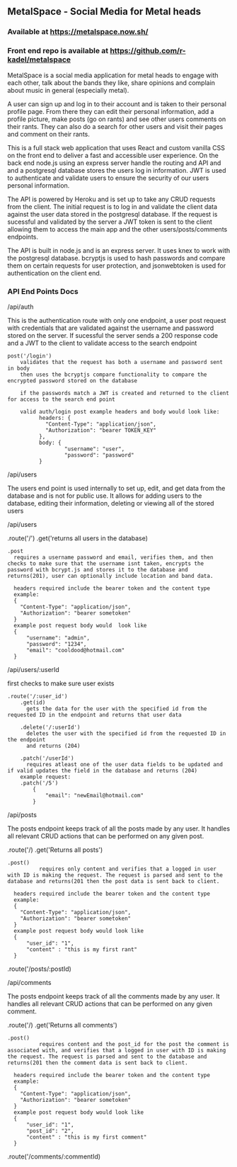 ## MetalSpace - Social Media for Metal heads

### Available at https://metalspace.now.sh/
### Front end repo is available at https://github.com/r-kadel/metalspace


MetalSpace is a social media application for metal heads to engage with each other, talk about the bands they like, share opinions and complain about music in general (especially metal).
<!-- 
![ScreenShot](./screenshots/searchstream_landing.png)
![ScreenShot](./screenshots/searchstream.png)
![ScreenShot](./screenshots/searchstream_search.png) -->

A user can sign up and log in to their account and is taken to their personal profile page. From there they can edit their personal information, add a profile picture, make posts (go on rants) and see other users comments on their rants. They can also do a search for other users and visit their pages and comment on their rants.

This is a full stack web application that uses React and custom vanilla CSS on the front end to deliver a fast and accessible user experience.
On the back end node.js using an express server handle the routing and API and and a postgresql database stores the users log in information. 
JWT is used to authenticate and validate users to ensure the security of our users personal information.

The API is powered by Heroku and is set up to take any CRUD requests from the client. The initial request is to log in and validate the client data against the user data stored in the postgresql database. If the request is sucessful and validated by the server a JWT token is sent to the client allowing them to access the main app and the other users/posts/comments endpoints. 

The API is built in node.js and is an express server. It uses knex to work with the postgresql database. bcryptjs is used to hash passwords and compare them on certain requests for user protection, and jsonwebtoken is used for authentication on the client end.


### API End Points Docs

  /api/auth

  This is the authentication route with only one endpoint, a user post request with credentials that are validated against the username and password stored on the server. If sucessful the server sends a 200 response code and a JWT to the client to validate access to the search endpoint
  
    post('/login')
        validates that the request has both a username and password sent in body
        then uses the bcryptjs compare functionality to compare the encrypted password stored on the database

        if the passwords match a JWT is created and returned to the client for access to the search end point 

        valid auth/login post example headers and body would look like:
              headers: {
                "Content-Type": "application/json",
                "Authorization": "bearer TOKEN_KEY"
              },
              body: {
                      "username": "user",
                      "password": "password"
              }


  /api/users

  The users end point is used internally to set up, edit, and get data from the database and is not for public use. It allows for adding users to the database, editing their information, deleting or viewing all of the stored users

  /api/users

   .route('/')
    .get('returns all users in the database)

    .post 
      requires a username password and email, verifies them, and then checks to make sure that the username isnt taken, encrypts the password with bcrypt.js and stores it to the database and returns(201), user can optionally include location and band data.

      headers required include the bearer token and the content type
      example: 
      {
        "Content-Type": "application/json",
        "Authorization": "bearer sometoken"
      }
      example post request body would  look like 
      {
	      "username": "admin",
	      "password": "1234",
	      "email": "cooldood@hotmail.com"
      }

  /api/users/:userId

  first checks to make sure user exists
  
    .route('/:user_id')
        .get(id) 
          gets the data for the user with the specified id from the requested ID in the endpoint and returns that user data

        .delete('/:userId') 
          deletes the user with the specified id from the requested ID in the endpoint
          and returns (204)

        .patch('/userId') 
          requires atleast one of the user data fields to be updated and if valid updates the field in the database and returns (204)
        example request:
        .patch('/5')
            {
	            "email": "newEmail@hotmail.com"
            }
          
  /api/posts

  The posts endpoint keeps track of all the posts made by any user. It handles all relevant CRUD actions that can be performed on any given post.

  .route('/)
    .get('Returns all posts')

    .post()
              requires only content and verifies that a logged in user with ID is making the request. The request is parsed and sent to the database and returns(201 then the post data is sent back to client.

      headers required include the bearer token and the content type
      example: 
      {
        "Content-Type": "application/json",
        "Authorization": "bearer sometoken"
      }
      example post request body would look like 
      {
	      "user_id": "1",
	      "content" : "this is my first rant"
      }

  .route('/posts/:postId)
    


  /api/comments

  The posts endpoint keeps track of all the comments made by any user. It handles all relevant CRUD actions that can be performed on any given comment.

  .route('/)
    .get('Returns all comments')

    .post()
              requires content and the post_id for the post the comment is associated with, and verifies that a logged in user with ID is making the request. The request is parsed and sent to the database and returns(201 then the comment data is sent back to client.

      headers required include the bearer token and the content type
      example: 
      {
        "Content-Type": "application/json",
        "Authorization": "bearer sometoken"
      }
      example post request body would look like 
      {
	      "user_id": "1",
          "post_id": "2",
	      "content" : "this is my first comment"
      }

  .route('/comments/:commentId)